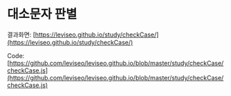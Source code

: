 # 대소문자 판별

결과화면: [https://leviseo.github.io/study/checkCase/](https://leviseo.github.io/study/checkCase/)

Code: [https://github.com/leviseo/leviseo.github.io/blob/master/study/checkCase/checkCase.js](https://github.com/leviseo/leviseo.github.io/blob/master/study/checkCase/checkCase.js)

